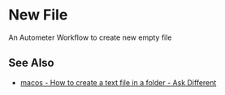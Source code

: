 # New File
An Autometer Workflow to create new empty file

## See Also
* [macos \- How to create a text file in a folder \- Ask Different](https://apple.stackexchange.com/questions/84309/how-to-create-a-text-file-in-a-folder)

